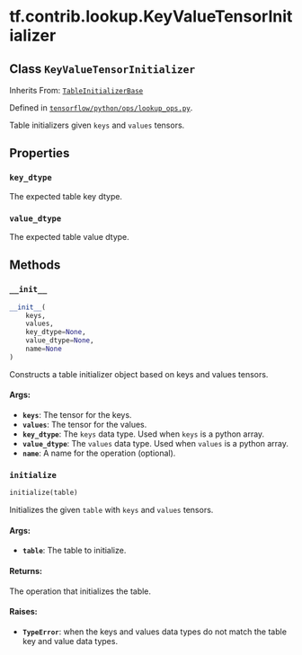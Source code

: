 <div itemscope itemtype="http://developers.google.com/ReferenceObject">
<meta itemprop="name" content="tf.contrib.lookup.KeyValueTensorInitializer" />
<meta itemprop="property" content="key_dtype"/>
<meta itemprop="property" content="value_dtype"/>
<meta itemprop="property" content="__init__"/>
<meta itemprop="property" content="initialize"/>
</div>

# tf.contrib.lookup.KeyValueTensorInitializer

## Class `KeyValueTensorInitializer`

Inherits From: [`TableInitializerBase`](../../../tf/contrib/lookup/TableInitializerBase.md)



Defined in [`tensorflow/python/ops/lookup_ops.py`](https://www.tensorflow.org/code/tensorflow/python/ops/lookup_ops.py).

Table initializers given `keys` and `values` tensors.

## Properties

<h3 id="key_dtype"><code>key_dtype</code></h3>

The expected table key dtype.

<h3 id="value_dtype"><code>value_dtype</code></h3>

The expected table value dtype.



## Methods

<h3 id="__init__"><code>__init__</code></h3>

``` python
__init__(
    keys,
    values,
    key_dtype=None,
    value_dtype=None,
    name=None
)
```

Constructs a table initializer object based on keys and values tensors.

#### Args:

* <b>`keys`</b>: The tensor for the keys.
* <b>`values`</b>: The tensor for the values.
* <b>`key_dtype`</b>: The `keys` data type. Used when `keys` is a python array.
* <b>`value_dtype`</b>: The `values` data type. Used when `values` is a python array.
* <b>`name`</b>: A name for the operation (optional).

<h3 id="initialize"><code>initialize</code></h3>

``` python
initialize(table)
```

Initializes the given `table` with `keys` and `values` tensors.

#### Args:

* <b>`table`</b>: The table to initialize.


#### Returns:

The operation that initializes the table.


#### Raises:

* <b>`TypeError`</b>: when the keys and values data types do not match the table
  key and value data types.



